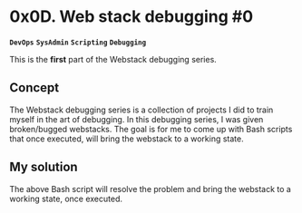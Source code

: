# 0x0D. Web stack debugging #0
**`DevOps`**	**`SysAdmin`**	**`Scripting`**	**`Debugging`**

This is the **first** part of the Webstack debugging series.

## Concept
The Webstack debugging series is a collection of projects I did to train myself in the art of debugging.
In this debugging series, I was given broken/bugged webstacks. The goal is for me to come up with Bash scripts that once executed, will bring the webstack to a working state.

## My solution
The above Bash script will resolve the problem and bring the webstack to a working state, once executed.
